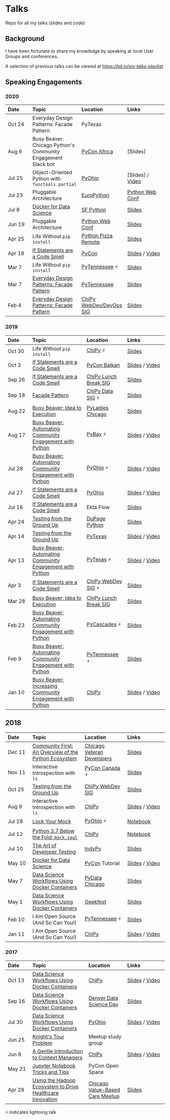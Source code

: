 # Talks

Repo for all my talks (slides and code)

## Background

I have been fortunate to share my knowledge
by speaking at local User Groups and conferences.

A selection of previous talks can be viewed at https://bit.ly/siv-talks-playlist

## Speaking Engagements

### 2020

| Date&nbsp;&nbsp;&nbsp;&nbsp;&nbsp;&nbsp; | Topic | Location | Links&nbsp;&nbsp;&nbsp;&nbsp;&nbsp;&nbsp;&nbsp;&nbsp;&nbsp;&nbsp;&nbsp;&nbsp;&nbsp;&nbsp;&nbsp;&nbsp; |
| :--- | :---- | :------- | :--- |
|Oct 24|Everyday Design Patterns: Facade Pattern|PyTexas||
|Aug 6|Busy Beaver: Chicago Python's Community Engagement Slack bot|[PyCon Africa](https://africa.pycon.org/speakers/aly-sivji#talk)|[Slides]|
|Jul 25|Object-Oriented Python with `functools.partial`|[PyOhio](https://www.pyohio.org/2020/events/talks/object-oriented-python-with-functools-partial)|[Slides] / [Video](https://www.youtube.com/watch?v=pxlVTQ_pLNE)|
|Jul 23|Pluggable Architecture|[EuroPython](https://ep2020.europython.eu/talks/4yCL9yy-pluggable-architecture/)|[Python Web Conf](https://2020.pythonwebconf.com/presentations/pluggable-architecture)|
|Jul 8|[Docker for Data Science](https://github.com/alysivji/talks/tree/master/data-science-workflows-using-docker-containers)|[SF Python](https://www.meetup.com/sfpython/events/xkwxvqybckblb/)|[Slides](http://bit.ly/docker-for-data-science)|
|Jun 19|Pluggable Architecture|[Python Web Conf](https://2020.pythonwebconf.com/presentations/pluggable-architecture)|[Slides](http://bit.ly/write-a-plugin)|
|Apr 25|Life Without `pip install`|[Python Pizza Remote](https://remote.python.pizza/)|[Slides](http://bit.ly/life-without-pip)|
|Apr 18|[If Statements are a Code Smell](https://github.com/alysivji/talks/tree/master/code-smell--if-statements)|[PyCon](https://us.pycon.org/2020/schedule/presentation/87/)|[Slides](http://bit.ly/code-smell-if-statements) / [Video](https://www.youtube.com/watch?v=P0kfKqMHioQ)|
|Mar 7|Life Without `pip install`|[PyTennessee](http://2020.pytennessee.org/) ⚡|[Slides](http://bit.ly/life-without-pip)|
|Mar 7|[Everyday Design Patterns: Facade Pattern](https://github.com/alysivji/talks/tree/master/design-patterns--facade-patterns)|[PyTennessee](https://2020.pytennessee.org/talks/everyday-design-patterns-facade-pattern)|[Slides](http://bit.ly/facade-pattern)|
|Feb 4|[Everyday Design Patterns: Facade Pattern](https://github.com/alysivji/talks/tree/master/design-patterns--facade-patterns)|[ChiPy WebDev/DevOps SIG](https://www.meetup.com/_ChiPy_/events/267876935/)|[Slides](http://bit.ly/facade-pattern)|

### 2019

| Date&nbsp;&nbsp;&nbsp;&nbsp;&nbsp;&nbsp; | Topic | Location | Links&nbsp;&nbsp;&nbsp;&nbsp;&nbsp;&nbsp;&nbsp;&nbsp;&nbsp;&nbsp;&nbsp;&nbsp;&nbsp;&nbsp;&nbsp;&nbsp; |
| :--- | :---- | :------- | :--- |
|Oct 30|Life Without `pip install`|[ChiPy](https://www.meetup.com/_ChiPy_/events/264947364/) ⚡|[Slides](http://bit.ly/life-without-pip)|
|Oct 3|[If Statements are a Code Smell](https://github.com/alysivji/talks/tree/master/code-smell--if-statements)|[PyCon Balkan](https://pyconbalkan.com/speakers/2019/)|[Slides](http://bit.ly/code-smell-if-statements) / [Video](https://youtu.be/p3OqOkt8GBY?t=18328)|
|Sep 26|[If Statements are a Code Smell](https://github.com/alysivji/talks/tree/master/code-smell--if-statements)|[ChiPy Lunch Break SIG](https://www.meetup.com/_ChiPy_/events/ljpjfryzmbjc/)|[Slides](http://bit.ly/code-smell-if-statements)|
|Sep 18|[Facade Pattern](https://github.com/alysivji/talks/tree/master/design-patterns--facade-patterns)|[ChiPy Data SIG](https://www.meetup.com/_ChiPy_/events/263837967/) ⚡|[Slides](http://bit.ly/facade-pattern)|
|Aug 22|[Busy Beaver: Idea to Execution](https://github.com/busy-beaver-dev/busy-beaver)|[PyLadies Chicago](https://www.meetup.com/Chicago-PyLadies/events/263721378/)|[Slides](http://bit.ly/bb-idea-to-execution)|
|Aug 17|[Busy Beaver: Automating Community Engagement with Python](https://github.com/busy-beaver-dev/busy-beaver)|[PyBay](https://pybay.com/) ⚡|[Slides](http://bit.ly/busy-beaver-lightning) / [Video](https://www.youtube.com/watch?v=AuTODIJKuRA)|
|Jul 28|[Busy Beaver: Automating Community Engagement with Python](https://github.com/busy-beaver-dev/busy-beaver)|[PyOhio](https://www.pyohio.org/2019/) ⚡|[Slides](http://bit.ly/busy-beaver-lightning) / [Video](https://youtu.be/eHGicXNDovs?t=1190)|
|Jul 27|[If Statements are a Code Smell](https://github.com/alysivji/talks/tree/master/code-smell--if-statements)|[PyOhio](https://www.pyohio.org/2019/presentations/74/)|[Slides](http://bit.ly/code-smell-if-statements) / [Video](https://youtube.com/watch?v=Gxfvef2OUcg)|
|Jul 18|[If Statements are a Code Smell](https://github.com/alysivji/talks/tree/master/code-smell--if-statements)|Ekta Flow|[Slides](http://bit.ly/code-smell-if-statements)|
|Apr 24|[Testing from the Ground Up](https://github.com/alysivji/talks/tree/master/testing-from-the-ground-up)|[DuPage Python](https://www.meetup.com/DuPage-Python-Meetup/events/259742178/)|[Slides](http://bit.ly/testing-from-the-ground-up)|
|Apr 14|[Testing from the Ground Up](https://github.com/alysivji/talks/tree/master/testing-from-the-ground-up)|[PyTexas](https://www.pytexas.org/2019)|[Slides](http://bit.ly/testing-from-the-ground-up) / [Video](https://www.youtube.com/watch?v=MWgZ_xi8tME)|
|Apr 13|[Busy Beaver: Automating Community Engagement with Python](https://github.com/busy-beaver-dev/busy-beaver)|[PyTexas](https://www.pytexas.org/2019) ⚡|[Slides](http://bit.ly/busy-beaver-lightning) / [Video](https://www.youtube.com/watch?v=5z6a_MdxxU4)|
|Apr 3|[If Statements are a Code Smell](https://github.com/alysivji/talks/tree/master/code-smell--if-statements)|[ChiPy WebDev SIG](https://www.meetup.com/_ChiPy_/events/259748547/) ⚡|[Slides](http://bit.ly/code-smell-if-statements)|
|Mar 28|[Busy Beaver: Idea to Execution](https://github.com/busy-beaver-dev/busy-beaver)|[ChiPy Lunch Break SIG](https://www.meetup.com/_ChiPy_/events/dzxcvqyzfblc/)|[Slides](http://bit.ly/bb-idea-to-execution)|
|Feb 23|[Busy Beaver: Automating Community Engagement with Python](https://github.com/busy-beaver-dev/busy-beaver)|[PyCascades](https://2019.pycascades.com) ⚡|[Slides](http://bit.ly/busy-beaver-lightning)|
|Feb 9|[Busy Beaver: Automating Community Engagement with Python](https://github.com/busy-beaver-dev/busy-beaver)|[PyTennessee](http://2019.pytennessee.org/) ⚡|[Slides](http://bit.ly/busy-beaver-lightning)|
|Jan 10|[Busy Beaver: Increasing Community Engagement with Python](https://github.com/busy-beaver-dev/busy-beaver)|[ChiPy](https://www.meetup.com/_ChiPy_/events/257467417/)|[Slides](http://bit.ly/busy-beaver) / [Video](https://www.youtube.com/watch?v=7dBESR_x7Kc&t=1141s)|

## 2018

| Date&nbsp;&nbsp;&nbsp;&nbsp;&nbsp;&nbsp; | Topic | Location | Links&nbsp;&nbsp;&nbsp;&nbsp;&nbsp;&nbsp;&nbsp;&nbsp;&nbsp;&nbsp;&nbsp;&nbsp;&nbsp;&nbsp;&nbsp;&nbsp; |
| :--- | :---- | :------- | :--- |
|Dec 11|[Community First: An Overview of the Python Ecosystem](https://github.com/alysivji/talks/tree/master/python-101)|[Chicago Veteran Developers](https://www.meetup.com/Chicago-Veteran-Developers/events/256242307/)|[Slides](http://bit.ly/python-ecosystem-overview)|
|Nov 11|Interactive Introspection with `ls`|[PyCon Canada](https://2018.pycon.ca/) ⚡|[Slides](http://bit.ly/python-ls)|
|Oct 25|[Testing from the Ground Up](https://github.com/alysivji/talks/tree/master/testing-from-the-ground-up)|[ChiPy WebDev SIG](https://www.meetup.com/_ChiPy_/events/254890457/)|[Slides](http://bit.ly/testing-from-the-ground-up)|
|Aug 9|Interactive Introspection with `ls`|[ChiPy](https://www.meetup.com/_ChiPy_/events/253543347/)|[Slides](http://bit.ly/python-ls) / [Video](https://www.youtube.com/watch?v=sCChedxFCuo)|
|Jul 28|[Lock Your Mock](https://github.com/alysivji/talks/tree/master/lightning-talks)|[PyOhio](https://www.pyohio.org/) ⚡|[Notebook](https://github.com/alysivji/talks/blob/master/lightning-talks/python-37-below-the-fold--mock-seal.ipynb)|
|Jul 12|[Python 3.7 Below the Fold: `mock.seal`](https://github.com/alysivji/talks/tree/master/lightning-talks)|[ChiPy](https://www.meetup.com/_ChiPy_/events/251903970/)|[Notebook](https://github.com/alysivji/talks/blob/master/lightning-talks/python-37-below-the-fold--mock-seal.ipynb)|
|Jul 10|[The Art of Developer Testing](https://github.com/alysivji/talks/tree/master/testing-from-the-ground-up)|[IndyPy](https://www.meetup.com/indypy/events/248715476/)|[Slides](http://bit.ly/art-of-developer-testing)|
|May 10|[Docker for Data Science](https://github.com/docker-for-data-science/docker-for-data-science-tutorial)|[PyCon](https://us.pycon.org/2018/schedule/presentation/44/) Tutorial |[Slides](http://bit.ly/docker-for-data-pycon) / [Video](https://www.youtube.com/watch?v=jbb1dbFaovg)|
|May 7|[Data Science Workflows Using Docker Containers](https://github.com/alysivji/talks/tree/master/data-science-workflows-using-docker-containers)|[PyData Chicago](https://www.meetup.com/PyDataChi/events/249791552/)|[Slides](http://bit.ly/docker-for-data-science)
|May 1|[Data Science Workflows Using Docker Containers](https://github.com/alysivji/talks/tree/master/data-science-workflows-using-docker-containers)|[Geekfest](https://www.meetup.com/Geekfest/events/250069583/)|[Slides](http://bit.ly/docker-for-data-science)
|Feb 10|I Am Open Source (And So Can You!)|[PyTennessee](https://www.pytennessee.org/) ⚡|[Slides](http://bit.ly/i-am-open-source)|
|Jan 11|I Am Open Source (And So Can You!)|[ChiPy](https://www.meetup.com/_ChiPy_/events/245973026/)|[Slides](http://bit.ly/i-am-open-source) / [Video](https://www.youtube.com/watch?v=UPEGoW8KyuI&t)|

### 2017

| Date&nbsp;&nbsp;&nbsp;&nbsp;&nbsp;&nbsp; | Topic | Location | Links&nbsp;&nbsp;&nbsp;&nbsp;&nbsp;&nbsp;&nbsp;&nbsp;&nbsp;&nbsp;&nbsp;&nbsp;&nbsp;&nbsp;&nbsp;&nbsp; |
| :--- | :---- | :------- | :--- |
|Oct 13|[Data Science Workflows Using Docker Containers](https://github.com/alysivji/talks/tree/master/data-science-workflows-using-docker-containers)|[ChiPy](https://www.meetup.com/_ChiPy_/events/243214965/)|[Slides](http://bit.ly/docker-for-data-science) / [Video](https://www.youtube.com/watch?v=oO8n3y23b6M)|
|Sep 16|[Data Science Workflows Using Docker Containers](https://github.com/alysivji/talks/tree/master/data-science-workflows-using-docker-containers)|[Denver Data Science Day](http://denverdatascienceday.com/)|[Slides](http://bit.ly/docker-for-data-science)|
|Jul 30|[Data Science Workflows Using Docker Containers](https://github.com/alysivji/talks/tree/master/data-science-workflows-using-docker-containers)|[PyOhio](https://pyohio.org/schedule/presentation/303/)|[Slides](http://bit.ly/docker-for-data-science) / [Video](https://www.youtube.com/watch?v=3CKVOPPqW9Q)|
|Jun 25|[Knight's Tour Problem](https://github.com/alysivji/talks/tree/master/knights-tour)|Meetup study group|
|Jun 8|[A Gentle Introduction to Context Managers](https://github.com/alysivji/talks/tree/master/context-manager-intro)|[ChiPy](https://www.meetup.com/_ChiPy_/events/240015768/)|[Slides](http://bit.ly/context-manager-chipy) / [Video](https://www.youtube.com/watch?v=hy-O0Qpr_Us)|
|May 21|[Jupyter Notebook Tricks and Tips](https://github.com/alysivji/talks/tree/master/jupyter-notebook-tips-and-tricks)|PyCon Open Space|
|Apr 28|[Using the Hadoop Ecosystem to Drive Healthcare Innovation](https://github.com/alysivji/talks/tree/master/driving-healthcare-innovation)|[Chicago Value-Based Care Meetup](https://www.meetup.com/Chicago-Technology-For-Value-Based-Healthcare-Meetup/events/238965958/)|[Slides](https://drive.google.com/file/d/0B1-34QnNuY0VQ2RUUDhhSXF1ZUE/view?usp=sharing)

⚡ indicates lightning talk
